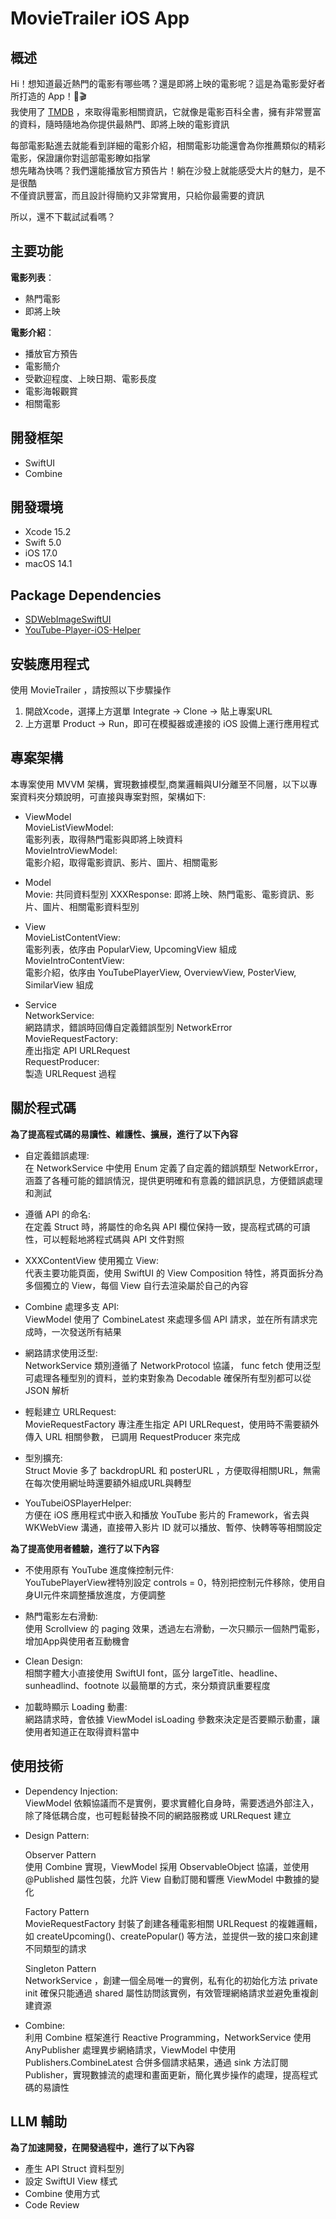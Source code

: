 # MovieTrailer iOS App

## 概述

Hi！想知道最近熱門的電影有哪些嗎？還是即將上映的電影呢？這是為電影愛好者所打造的 App！🍿🎬  
我使用了 [TMDB](https://developer.themoviedb.org/docs/getting-started) ，來取得電影相關資訊，它就像是電影百科全書，擁有非常豐富的資料，隨時隨地為你提供最熱門、即將上映的電影資訊  

每部電影點進去就能看到詳細的電影介紹，相關電影功能還會為你推薦類似的精彩電影，保證讓你對這部電影瞭如指掌  
想先睹為快嗎？我們還能播放官方預告片！躺在沙發上就能感受大片的魅力，是不是很酷  
不僅資訊豐富，而且設計得簡約又非常實用，只給你最需要的資訊  

所以，還不下載試試看嗎？

## 主要功能

**電影列表**：
  - 熱門電影
  - 即將上映

**電影介紹**：
  - 播放官方預告
  - 電影簡介
  - 受歡迎程度、上映日期、電影長度
  - 電影海報觀賞
  - 相關電影

## 開發框架
  - SwiftUI
  - Combine

## 開發環境
  - Xcode 15.2
  - Swift 5.0
  - iOS 17.0
  - macOS 14.1

## Package Dependencies
  - [SDWebImageSwiftUI](https://github.com/SDWebImage/SDWebImageSwiftUI)
  - [YouTube-Player-iOS-Helper](https://github.com/youtube/youtube-ios-player-helper)

## 安裝應用程式

使用 MovieTrailer ，請按照以下步驟操作

1. 開啟Xcode，選擇上方選單 Integrate -> Clone -> 貼上專案URL  
2. 上方選單 Product -> Run，即可在模擬器或連接的 iOS 設備上運行應用程式

## 專案架構

本專案使用 MVVM 架構，實現數據模型,商業邏輯與UI分離至不同層，以下以專案資料夾分類說明，可直接與專案對照，架構如下:

- ViewModel  
  MovieListViewModel:  
  電影列表，取得熱門電影與即將上映資料  
  MovieIntroViewModel:  
  電影介紹，取得電影資訊、影片、圖片、相關電影  
  
- Model  
  Movie:
  共同資料型別
  XXXResponse:
  即將上映、熱門電影、電影資訊、影片、圖片、相關電影資料型別  
  
- View  
  MovieListContentView:  
  電影列表，依序由 PopularView, UpcomingView 組成  
  MovieIntroContentView:  
   電影介紹，依序由 YouTubePlayerView, OverviewView, PosterView, SimilarView 組成  

- Service  
  NetworkService:  
   網路請求，錯誤時回傳自定義錯誤型別 NetworkError  
  MovieRequestFactory:  
   產出指定 API URLRequest  
  RequestProducer:  
   製造 URLRequest 過程  

## 關於程式碼

**為了提高程式碼的易讀性、維護性、擴展，進行了以下內容**

- 自定義錯誤處理:  
  在 NetworkService 中使用 Enum 定義了自定義的錯誤類型 NetworkError，涵蓋了各種可能的錯誤情況，提供更明確和有意義的錯誤訊息，方便錯誤處理和測試

- 遵循 API 的命名:  
  在定義 Struct 時，將屬性的命名與 API 欄位保持一致，提高程式碼的可讀性，可以輕鬆地將程式碼與 API 文件對照

- XXXContentView 使用獨立 View:  
  代表主要功能頁面，使用 SwiftUI 的 View Composition 特性，將頁面拆分為多個獨立的 View，每個 View 自行去渲染屬於自己的內容

- Combine 處理多支 API:  
  ViewModel 使用了 CombineLatest 來處理多個 API 請求，並在所有請求完成時，一次發送所有結果

- 網路請求使用泛型:  
  NetworkService 類別遵循了 NetworkProtocol 協議， func fetch 使用泛型可處理各種型別的資料，並約束對象為 Decodable 確保所有型別都可以從 JSON 解析

- 輕鬆建立 URLRequest:  
  MovieRequestFactory 專注產生指定 API URLRequest，使用時不需要額外傳入 URL 相關參數， 已調用 RequestProducer 來完成

- 型別擴充:  
  Struct Movie 多了 backdropURL 和 posterURL ，方便取得相關URL，無需在每次使用網址時還要額外組成URL與轉型

- YouTubeiOSPlayerHelper:   
  方便在 iOS 應用程式中嵌入和播放 YouTube 影片的 Framework，省去與 WKWebView 溝通，直接帶入影片 ID 就可以播放、暫停、快轉等等相關設定

**為了提高使用者體驗，進行了以下內容**
  
- 不使用原有 YouTube 進度條控制元件:  
  YouTubePlayerView裡特別設定 controls = 0，特別把控制元件移除，使用自身UI元件來調整播放進度，方便調整

- 熱門電影左右滑動:  
  使用 Scrollview 的 paging 效果，透過左右滑動，一次只顯示一個熱門電影，增加App與使用者互動機會

- Clean Design:  
  相關字體大小直接使用 SwiftUI font，區分 largeTitle、headline、sunheadlind、footnote 以最簡單的方式，來分類資訊重要程度

- 加載時顯示 Loading 動畫:  
  網路請求時，會依據 ViewModel isLoading 參數來決定是否要顯示動畫，讓使用者知道正在取得資料當中

## 使用技術

- Dependency Injection:  
  ViewModel 依賴協議而不是實例，要求實體化自身時，需要透過外部注入，除了降低耦合度，也可輕鬆替換不同的網路服務或 URLRequest 建立

- Design Pattern:  

  Observer Pattern  
  使用 Combine 實現，ViewModel 採用 ObservableObject 協議，並使用 @Published 屬性包裝，允許 View 自動訂閱和響應 ViewModel 中數據的變化
    
  Factory Pattern  
  MovieRequestFactory 封裝了創建各種電影相關 URLRequest 的複雜邏輯，如 createUpcoming()、createPopular() 等方法，並提供一致的接口來創建不同類型的請求
   
  Singleton Pattern  
  NetworkService ，創建一個全局唯一的實例，私有化的初始化方法 private init 確保只能通過 shared 屬性訪問該實例，有效管理網絡請求並避免重複創建資源

- Combine:  
  利用 Combine 框架進行 Reactive Programming，NetworkService 使用 AnyPublisher 處理異步網絡請求，ViewModel 中使用 Publishers.CombineLatest 合併多個請求結果，通過 sink 方法訂閱 Publisher，實現數據流的處理和畫面更新，簡化異步操作的處理，提高程式碼的易讀性   

## LLM 輔助

**為了加速開發，在開發過程中，進行了以下內容**

- 產生 API Struct 資料型別
- 設定 SwiftUI View 樣式
- Combine 使用方式
- Code Review



